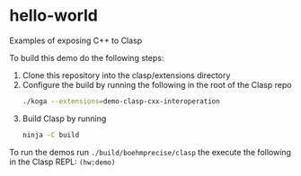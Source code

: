 hello-world
==========

Examples of exposing C++ to Clasp

To build this demo do the following steps:

1. Clone this repository into the clasp/extensions directory
2. Configure the build by running the following in the root of the Clasp repo
   ```sh
   ./koga --extensions=demo-clasp-cxx-interoperation
   ```
3. Build Clasp by running
   ```sh
   ninja -C build
   ```

To run the demos run `./build/boehmprecise/clasp` the execute the following in
the Clasp REPL: `(hw:demo)`